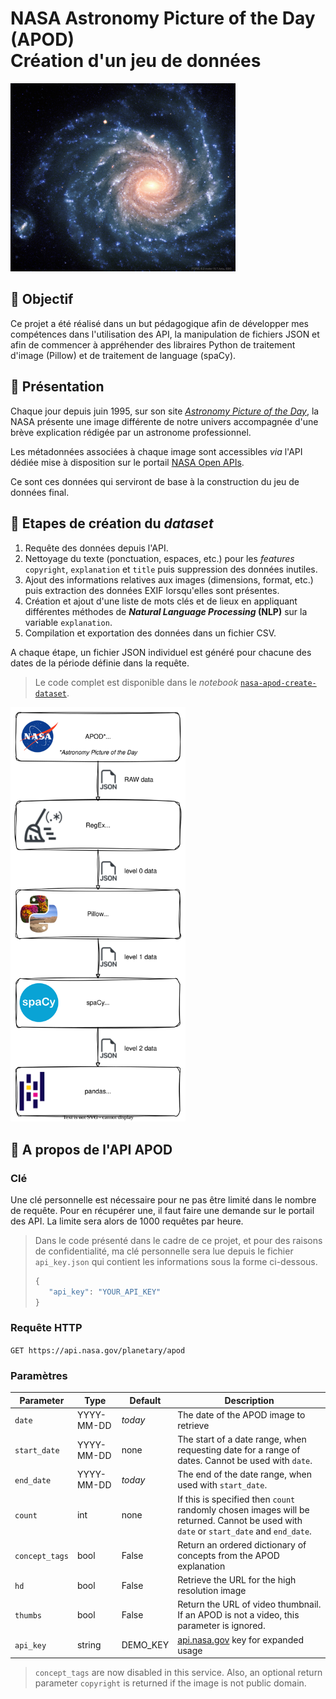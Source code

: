 # NASA Astronomy Picture of the Day (APOD)<br>Création d'un jeu de données

<img title='NGC 1232 : A Grand Design Spiral Galaxy' src='./images/ngc-1232-a-grand-design-spiral-galaxy.jpg' width='360px'>

## &#128301; Objectif

Ce projet a été réalisé dans un but pédagogique afin de développer mes compétences dans l'utilisation des API, la manipulation de fichiers JSON et afin de commencer à appréhender des libraires Python de traitement d'image (Pillow) et de traitement de language (spaCy).

## &#128301; Présentation

Chaque jour depuis juin 1995, sur son site [*Astronomy Picture of the Day*](https://apod.nasa.gov/apod/), la NASA présente une image différente de notre univers accompagnée d'une brève explication rédigée par un astronome professionnel.

Les métadonnées associées à chaque image sont accessibles *via* l'API dédiée mise à disposition sur le portail [NASA Open APIs](https://api.nasa.gov/).

Ce sont ces données qui serviront de base à la construction du jeu de données final.

## &#128301; Etapes de création du *dataset*

1. Requête des données depuis l'API.
2. Nettoyage du texte (ponctuation, espaces, etc.) pour les *features* `copyright`, `explanation` et `title` puis suppression des données inutiles.
3. Ajout des informations relatives aux images (dimensions, format, etc.) puis extraction des données EXIF lorsqu'elles sont présentes.
4. Création et ajout d'une liste de mots clés et de lieux en appliquant différentes méthodes de ***Natural Language Processing* (NLP)** sur la variable `explanation`.
5. Compilation et exportation des données dans un fichier CSV.

A chaque étape, un fichier JSON individuel est généré pour chacune des dates de la période définie dans la requête.

>Le code complet est disponible dans le *notebook* [`nasa-apod-create-dataset`](./nasa-apod-create-dataset.ipynb).

<img title='NASA APOD process' src='./images/nasa-apod-steps.svg' width='280px'>

## &#128301; A propos de l'API APOD

### Clé

Une clé personnelle est nécessaire pour ne pas être limité dans le nombre de requête. Pour en récupérer une, il faut faire une demande sur le portail des API. La limite sera alors de 1000 requêtes par heure.
> Dans le code présenté dans le cadre de ce projet, et pour des raisons de confidentialité, ma clé personnelle sera lue depuis le fichier `api_key.json` qui contient les informations sous la forme ci-dessous.
>```python
>{
>    "api_key": "YOUR_API_KEY"
>}
>``` 

### Requête HTTP

`GET https://api.nasa.gov/planetary/apod`

### Paramètres

| **Parameter** | **Type** | **Default** | **Description** |
|---|---|---|---|
| `date` | YYYY-MM-DD | *today* | The date of the APOD image to retrieve |
| `start_date` | YYYY-MM-DD | none | The start of a date range, when requesting date for a range of dates. Cannot be used with `date`. |
| `end_date` | YYYY-MM-DD | *today* | The end of the date range, when used with `start_date`. |
| `count` | int | none | If this is specified then `count` randomly chosen images will be returned. Cannot be used with `date` or `start_date` and `end_date`. |
| `concept_tags` | bool | False | Return an ordered dictionary of concepts from the APOD explanation |
| `hd` | bool | False | Retrieve the URL for the high resolution image |
| `thumbs` | bool | False | Return the URL of video thumbnail. If an APOD is not a video, this parameter is ignored. |
| `api_key` | string | DEMO_KEY | [api.nasa.gov](https://api.nasa.gov/#signUp) key for expanded usage |

> `concept_tags` are now disabled in this service. Also, an optional return parameter `copyright` is returned if the image is not public domain.